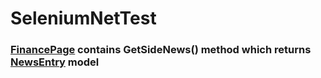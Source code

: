 # SeleniumNetTest
### [FinancePage](https://github.com/slapperywd/SeleniumNetTest/blob/master/SeleniumNetTest/PageObjects/FinancePage.cs) contains GetSideNews() method which returns [NewsEntry](https://github.com/slapperywd/SeleniumNetTest/blob/master/SeleniumNetTest/Models/NewsEntry.cs) model
